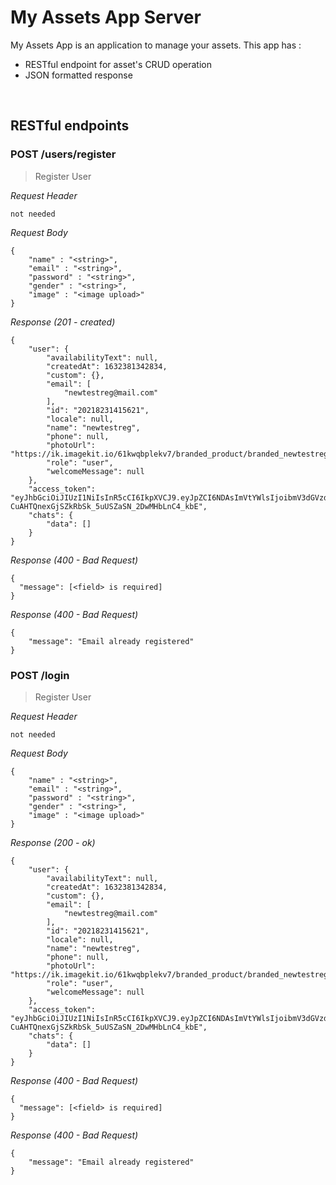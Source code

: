 # My Assets App Server
My Assets App is an application to manage your assets. This app has : 
* RESTful endpoint for asset's CRUD operation
* JSON formatted response

&nbsp;

## RESTful endpoints
### POST /users/register

> Register User

_Request Header_
```
not needed

```

_Request Body_
```
{
    "name" : "<string>",
    "email" : "<string>",
    "password" : "<string>",
    "gender" : "<string>",
    "image" : "<image upload>"
}
```

_Response (201 - created)_
```
{
    "user": {
        "availabilityText": null,
        "createdAt": 1632381342834,
        "custom": {},
        "email": [
            "newtestreg@mail.com"
        ],
        "id": "20218231415621",
        "locale": null,
        "name": "newtestreg",
        "phone": null,
        "photoUrl": "https://ik.imagekit.io/61kwqbplekv7/branded_product/branded_newtestreg_AzngLKyrue",
        "role": "user",
        "welcomeMessage": null
    },
    "access_token": "eyJhbGciOiJIUzI1NiIsInR5cCI6IkpXVCJ9.eyJpZCI6NDAsImVtYWlsIjoibmV3dGVzdHJlZ0BtYWlsLmNvbSIsImNoYXRJZCI6IjIwMjE4MjMxNDE1NjIxIiwiaWF0IjoxNjMyMzgxMzQzfQ.-CuAHTQnexGjSZkRbSk_5uUSZaSN_2DwMHbLnC4_kbE",
    "chats": {
        "data": []
    }
}
```

_Response (400 - Bad Request)_
```
{
  "message": [<field> is required]
}
```

_Response (400 - Bad Request)_
```
{
    "message": "Email already registered"
}
```

### POST /login

> Register User

_Request Header_
```
not needed

```

_Request Body_
```
{
    "name" : "<string>",
    "email" : "<string>",
    "password" : "<string>",
    "gender" : "<string>",
    "image" : "<image upload>"
}
```

_Response (200 - ok)_
```
{
    "user": {
        "availabilityText": null,
        "createdAt": 1632381342834,
        "custom": {},
        "email": [
            "newtestreg@mail.com"
        ],
        "id": "20218231415621",
        "locale": null,
        "name": "newtestreg",
        "phone": null,
        "photoUrl": "https://ik.imagekit.io/61kwqbplekv7/branded_product/branded_newtestreg_AzngLKyrue",
        "role": "user",
        "welcomeMessage": null
    },
    "access_token": "eyJhbGciOiJIUzI1NiIsInR5cCI6IkpXVCJ9.eyJpZCI6NDAsImVtYWlsIjoibmV3dGVzdHJlZ0BtYWlsLmNvbSIsImNoYXRJZCI6IjIwMjE4MjMxNDE1NjIxIiwiaWF0IjoxNjMyMzgxMzQzfQ.-CuAHTQnexGjSZkRbSk_5uUSZaSN_2DwMHbLnC4_kbE",
    "chats": {
        "data": []
    }
}
```

_Response (400 - Bad Request)_
```
{
  "message": [<field> is required]
}
```

_Response (400 - Bad Request)_
```
{
    "message": "Email already registered"
}
```

